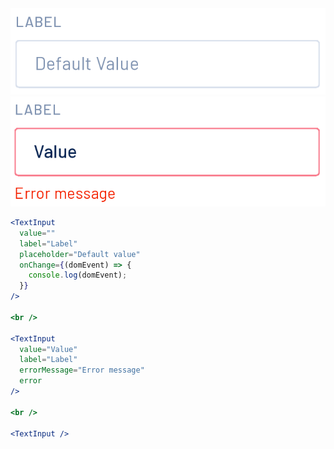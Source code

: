 <div class="references">
  <div class="reference">
    <a href="public/images/components/TextInput/1.png">
      <img src="public/images/components/TextInput/1.png" alt="TextInput 1" />
    </a>
  </div>
  <div class="reference">
    <a href="public/images/components/TextInput/2.png">
      <img src="public/images/components/TextInput/2.png" alt="TextInput 2" />
    </a>
  </div>
</div>

```jsx
<TextInput
  value=""
  label="Label"
  placeholder="Default value"
  onChange={(domEvent) => {
    console.log(domEvent);
  }}
/>

<br />

<TextInput
  value="Value"
  label="Label"
  errorMessage="Error message"
  error
/>

<br />

<TextInput />
```
